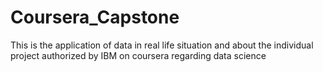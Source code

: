 # Coursera_Capstone
This is the application of data in real life situation and about the individual project authorized by IBM on coursera regarding data science

